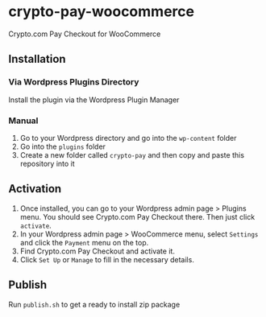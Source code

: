 # crypto-pay-woocommerce

Crypto.com Pay Checkout for WooCommerce

## Installation

### Via Wordpress Plugins Directory

Install the plugin via the Wordpress Plugin Manager

### Manual

1) Go to your Wordpress directory and go into the `wp-content` folder
2) Go into the `plugins` folder
3) Create a new folder called `crypto-pay` and then copy and paste this repository into it

## Activation

1) Once installed, you can go to your Wordpress admin page > Plugins menu. You should see Crypto.com Pay Checkout there. Then just click `activate`. 
2) In your Wordpress admin page > WooCommerce menu, select `Settings` and click the `Payment` menu on the top.
3) Find Crypto.com Pay Checkout and activate it.
4) Click `Set Up` or `Manage` to fill in the necessary details.

## Publish

Run `publish.sh` to get a ready to install zip package